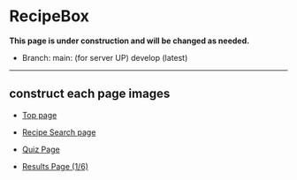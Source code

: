 # RecipeBox

**This page is under construction and will be changed as needed.**

- Branch:
main: (for server UP)
develop (latest)



---

## construct each page images

- [Top page](public/logo.png)


- [Recipe Search page](public/quick-food.jpg)

- [Quiz Page](public/protein.jpg)
- [Results Page (1/6)](public/summer-energy-boost.jpg)


